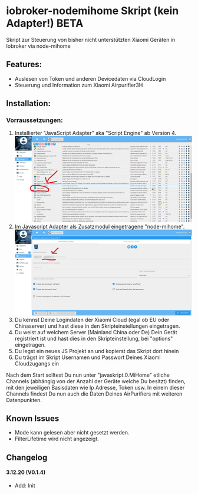 # iobroker-nodemihome Skript (kein Adapter!) BETA
Skript zur Steuerung von bisher nicht unterstützten Xiaomi Geräten in Iobroker via node-mihome

## Features:
* Auslesen von Token und anderen Devicedaten via CloudLogin
* Steuerung und Information zum Xiaomi Airpurifier3H

## Installation:
  ###  Vorraussetzungen: 
   1. Installierter "JavaScript Adapter" aka "Script Engine" ab Version 4.
   ![iobnmhtut2.jpg](/admin/iobnmhtut2.jpg) 
   3. Im Javascript Adapter als Zusatzmodul eingetragene "node-mihome".
   ![iobnmhtut1.jpg](/admin/iobnmhtut1.jpg) 
   5. Du kennst Deine Logindaten der Xiaomi Cloud (egal ob EU oder Chinaserver) und hast diese in den Skripteinstellungen eingetragen.
   6. Du weist auf welchem Server (Mainland China oder De) Dein Gerät registriert ist und hast dies in den Skripteinstellung, bei "options" eingetragen.
   7. Du legst ein neues JS Projekt an und kopierst das Skript dort hinein
   8. Du trägst im Skript Usernamen und Passwort Deines Xiaomi Cloudzugangs ein

Nach dem Start solltest Du nun unter "javaskript.0.MiHome" etliche Channels (abhängig von der Anzahl der Geräte welche Du besitzt) finden, mit den jeweiligen Basisdaten wie Ip Adresse, Token usw.
In einem dieser Channels findest Du nun auch die Daten Deines AirPurifiers mit weiteren Datenpunkten.

## Known Issues
- Mode kann gelesen aber nicht gesetzt werden.
- FilterLifetime wird nicht angezeigt.

## Changelog
#### 3.12.20 (V0.1.4)
- Add: Init